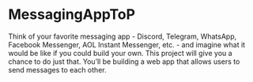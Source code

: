 # MessagingAppToP
Think of your favorite messaging app - Discord, Telegram, WhatsApp, Facebook Messenger, AOL Instant Messenger, etc. - and imagine what it would be like if you could build your own. This project will give you a chance to do just that. You’ll be building a web app that allows users to send messages to each other.
